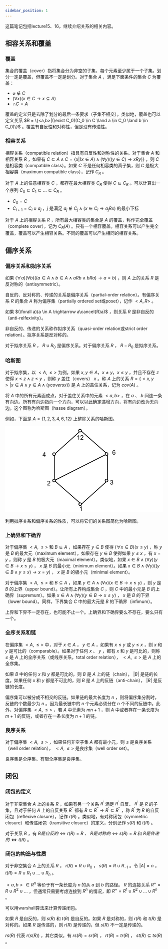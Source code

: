 ```yaml
---
sidebar_position: 1
---
```


这篇笔记包括lecture15、16，继续介绍关系的相关内容。

## 相容关系和覆盖

### 覆盖

集合的覆盖（cover）指将集合分为非空的子集，每个元素至少属于一个子集。划分一定是覆盖，但覆盖不一定是划分。对于集合 $A$ ，满足下面条件的集合 $C$ 为覆盖：  

- $\varnothing \notin C$
- $(\forall x)(x \in C \rightarrow x \subseteq A)$
- $\cap C = A$

覆盖的定义只是去除了划分的最后一条要求（子集不相交）。类似地，覆盖也可以定义关系 $R = \{<a,b>|(\exist C_0)(C_0 \in C \land a \in C_0 \land b \in C_0)\}$ 。覆盖有自反性和对称性，但是没有传递性。

### 相容关系

相容关系（compatible relation）指具有自反性和对称性的关系。对于集合 $A$ 和相容关系 $R$ ，如果有 $C \subseteq A \land C = \{x|(x \in A) \land (\forall y)((y \in C) \rightarrow xRy)\}$ ，则 $C$ 是相容类（compatible class）。如果 $C$ 不是任何相容类的真子集，则 $C$ 是极大相容类（maximum compatible class），记作 $C_R$ 。  

对于 $A$ 上的任意相容类 $C$ ，都存在最大相容类 $C_R$ 使得 $C \subseteq C_R$ 。可以计算出一个序列 $C_0 \subseteq C_1 \subseteq ...\subseteq C_R$ 。  

- $C_0 = C$
- $C_{i + 1} = C_i \cup {a_j}$ ，$j$ 是满足 $a_j \notin C_j \land (x \in C_i \rightarrow a_jRx)$ 的最小下标  

对于 $A$ 上的相容关系 $R$ ，所有最大相容类的集合是 $A$ 的覆盖，称作完全覆盖（complete cover），记为 $C_R(A)$ 。只有一个相容覆盖。相容关系可以产生完全覆盖，覆盖可以产生相容关系。不同的覆盖可以产生相同的相容关系。

## 偏序关系

### 偏序关系和拟序关系

如果 $(\forall a)(\forall b)((a \in A \land b \in A \land aRb \land bRa) \rightarrow a = b)$ ，则 $A$ 上的关系 $R$ 是反对称的（antisymmetric）。  

自反的、反对称的、传递的关系是偏序关系（partial-order relation）。有偏序关系 $R$ 的集合 $A$ 称为偏序集（partially ordered set或poset），记作 $<A,R>$ 。

如果 $(\forall a)(a \in A \rightarrow a\cancel{R}a)$ ，则关系 $R$ 是非自反的（anti-relfexivity）。  

非自反的、传递的关系称作拟序关系（quasi-order relation或strict order relation）。拟序关系是反对称的。  

对于拟序关系 $R$ ， $R \cup R_0$ 是偏序关系。对于偏序关系 $R$ ， $R - R_0$ 是拟序关系。

### 哈斯图

对于拟序集，以 $<A, \le>$ 为例。如果 $x, y \in A，x \not = y，x \le y$ ，并且不存在 $z$ 使得 $x \le z \land z \le y$ ，则称 $y$ 盖住（covers） $x$ 。称 $A$ 上的关系 $R = \{<x,y>|x \in A \land y \in A \land (y covers x)\}$ 是 $A$ 上的盖住关系，记为 $cov(A)$ 。  

将 $A$ 中的所有元素画成点，对于盖住关系中的元素 $<a,b>$ ，在 $a$ 、 $b$ 间连一条有向边。所有有向边指向一个方向，可以以此确定递增方向，将有向边改为无向边。这个图称为哈斯图（hasse diagram）。  

例如，下面是 $A = \{1,2,3,4,6,12\}$ 上整除关系的哈斯图。  

![hasse diagram](./img/hasse%20diagram.png)  

利用拟序关系和偏序关系的性质，可以将它们的关系图简化为哈斯图。  

### 上确界和下确界

对于偏序集 $<A,\le>$ 和 $B \subseteq A$ ，如果存在 $y \in B$ 使得 $(\forall x \in B)(x \le y)$ ，称 $y$ 是 $B$ 的最大元（maximum element）。如果存在 $y \in B$ 使得如果 $y \le x$ ，有 $x = y$ ，则称 $y$ 是 $B$ 的极大元（maximal element）。类似地，如果 $x \in B \land (\forall y)(y \in B \rightarrow x \le y)$ ， $x$ 是 $B$ 的最小元（minimum element）。如果 $x \in B \land (\forall y)((y \in B \land y \le x) \rightarrow x = y)$ ， $x$ 是 $B$ 的极小元（minimal element）。  

对于偏序集 $<A,\le>$ 和 $B \subseteq A$ ，如果 $y \in A \land (\forall x)(x \in B \rightarrow x \le y)$ ，则 $y$ 是 $B$ 的上界（upper bound）。让所有上界构成集合 $C$ ，则 $C$ 中的最小元是 $B$ 的上确界（supremum）。如果 $x \in A \land (\forall y)(y \in B \rightarrow x \le y)$ ， $x$ 是 $B$ 的下界（lower bound）。同样，下界集合 $C$ 中的最大元是 $B$ 的下确界（infimum）。  

上界和下界不一定存在，也可能不止一个。上确界和下确界要么不存在，要么只有一个。  

### 全序关系和链

在偏序集 $<A, \le>$ 中，对于 $x \in A$ ， $y \in A$ ，如果有 $x \le y$ 或  $y \le x$ ，则 $x$ 和 $y$ 是可比的（comparable）。如果对于任何 $x$ 、 $y$ ，都有 $x$ 和 $y$ 是可比的，则称 $\le$ 是 $A$ 上的全序关系（或线序关系，total order relation）， $<A, \le>$ 是 $A$ 上的全序集。  

如果 $B$ 中的任何 $x$ 和 $y$ 都是可比的，则 $B$ 是 $A$ 上的链（chain）， $|B|$ 是链的长度。如果任何 $x$ 和 $y$ 都是不可比的，则 $B$ 是 $A$ 上的反链（anti-chain）， $|B|$ 是反链的长度。  

偏序集可以被分成不相交的反链。如果链的最大长度为 $n$ ，则将偏序集分割时，反链的个数最少为 $n$ 。因为最长链中的 $n$ 个元素必须分在 $n$ 个不同的反链中。此外，对偏序集 $<A, \le>$ ，若 $A$ 中元素为 $mn + 1$ ，则 $A$ 中或者存在一条长度为 $m + 1$ 的反链，或者存在一条长度为 $n + 1$ 的链。

### 良序关系

对于偏序集 $<A, \le>$ ，如果任何非空子集 $A$ 都有最小元，则 $\le$ 是良序关系（well order relation）， $<A, \le>$ 是良序集（well order set）。  

良序集是全序集。有限全序集是良序集。

## 闭包

### 闭包的定义

对于非空集合 $A$ 上的关系 $R$ ，如果有另一个关系 $R^{'}$ 满足 $R^{'}$ 自反、 $R^{'}$ 是 $R$ 的子集，且对于任何 $A$ 上的自反关系 $R^{''}$ 都有 $R \subseteq R^{''} \rightarrow R^{'} \subseteq R^{''}$ ，称 $R^{'}$ 为 $R$ 的自反闭包（reflexive closure），记作 $r(R)$ 。类似地，有对称闭包（symmetric closure）和传递闭包（transitive closure）的定义，分别记作 $s(R)$ 和 $t(R)$ 。  

对于关系 $R$ ，有 $R是自反的 \Leftrightarrow r(R) = R$ 、 $R是对称的 \Leftrightarrow s(R) = R$ 和 $R是传递的 \Leftrightarrow t(R)$ 。

### 闭包的构造与性质

对于非空集合 $A$ 上的关系 $R$ ， $r(R) = R \cup R_0$ ， $s(R) = R \cup R_{-1}$ 。令 $|A| = n$ ， $t(R) = R \cup R_1 \cup ... \cup R_n$ 。  

$<a, b> \in R^n$ 等价于有一条长度为 $n$ 的从 $a$ 到 $b$ 的路径。 $R$ 的连接关系 $R^+ = R \cup R^2 \cup ...$ ，但通常只需要考虑连接到 $R^n$ 的情况，即 $R^+ = R^1 \cup R^2 \cup ... \cup R^n$ 。  

可以用warshall算法来计算传递闭包。  

如果 $R$ 是自反的，则 $s(R)$ 和 $t(R)$ 是自反的。如果 $R$ 是对称的，则 $r(R)$ 和 $t(R)$ 是对称的。如果 $R$ 是传递的，则 $r(R)$ 是传递的，但 $s(R)$ 不一定是传递的。  

$rs(R)$ 代表 $r(s(R))$ ，其它类似。有 $rs(R) = sr(R)$ ， $rt(R) = tr(R)$ ， $st(R) \subseteq ts(R)$ 。